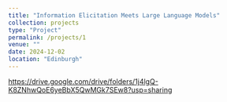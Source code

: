 ```yaml
---
title: "Information Elicitation Meets Large Language Models"
collection: projects
type: "Project"
permalink: /projects/1
venue: ""
date: 2024-12-02
location: "Edinburgh"
---
```


https://drive.google.com/drive/folders/1j4lgQ-K8ZNhwQoE6yeBbX5QwMGk7SEw8?usp=sharing